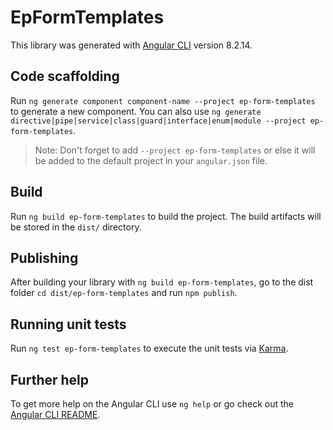 # EpFormTemplates

This library was generated with [Angular CLI](https://github.com/angular/angular-cli) version 8.2.14.

## Code scaffolding

Run `ng generate component component-name --project ep-form-templates` to generate a new component. You can also use `ng generate directive|pipe|service|class|guard|interface|enum|module --project ep-form-templates`.
> Note: Don't forget to add `--project ep-form-templates` or else it will be added to the default project in your `angular.json` file. 

## Build

Run `ng build ep-form-templates` to build the project. The build artifacts will be stored in the `dist/` directory.

## Publishing

After building your library with `ng build ep-form-templates`, go to the dist folder `cd dist/ep-form-templates` and run `npm publish`.

## Running unit tests

Run `ng test ep-form-templates` to execute the unit tests via [Karma](https://karma-runner.github.io).

## Further help

To get more help on the Angular CLI use `ng help` or go check out the [Angular CLI README](https://github.com/angular/angular-cli/blob/master/README.md).
